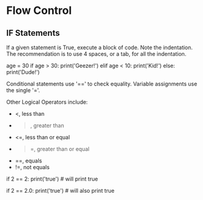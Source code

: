 # Flow Control

## IF Statements

If a given statement is True, execute a block of code. Note the indentation. The recommendation is to use 4 spaces, or a tab, for all the indentation.

age = 30
if age > 30:
    print('Geezer!')
elif age < 10:
	print('Kid!')
else:
	print('Dude!')
	
Conditional statements use '==' to check equality. Variable assignments use the single '='.

Other Logical Operators include:
- <, less than
- >, greater than
- <=, less than or equal
- >=, greater than or equal
- ==, equals
- !=, not equals

if 2 == 2:
	print('true') # will print true

if 2 == 2.0:
	print('true') # will also print true